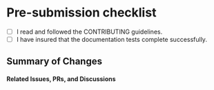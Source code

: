 # Pre-submission checklist

 * [ ] I read and followed the CONTRIBUTING guidelines.
 * [ ] I have insured that the documentation tests complete successfully.

## Summary of Changes
[//]: # (Please summarize your commits here. For any complex or contenious changes, please also provide justifications.)

#### Related Issues, PRs, and Discussions

[//]: # (Please link to related issues, pull requests, and discussions here - especially corresponding code PRs. If your PR has no related issues, PRs, or discussions, please provide a justification for this PR here instead.)

